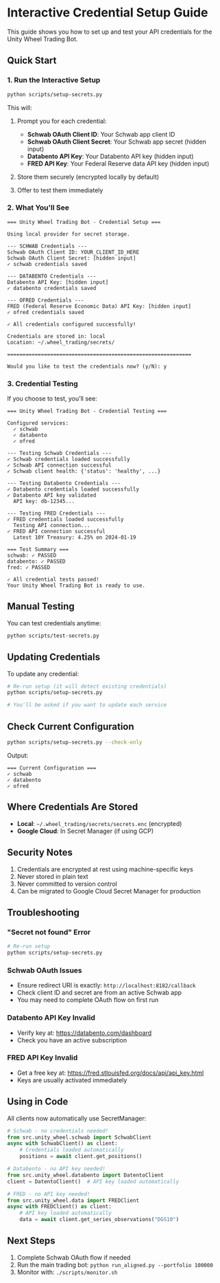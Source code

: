 # Interactive Credential Setup Guide

This guide shows you how to set up and test your API credentials for the Unity Wheel Trading Bot.

## Quick Start

### 1. Run the Interactive Setup

```bash
python scripts/setup-secrets.py
```

This will:
1. Prompt you for each credential:
   - **Schwab OAuth Client ID**: Your Schwab app client ID
   - **Schwab OAuth Client Secret**: Your Schwab app secret (hidden input)
   - **Databento API Key**: Your Databento API key (hidden input)
   - **FRED API Key**: Your Federal Reserve data API key (hidden input)

2. Store them securely (encrypted locally by default)
3. Offer to test them immediately

### 2. What You'll See

```
=== Unity Wheel Trading Bot - Credential Setup ===

Using local provider for secret storage.

--- SCHWAB Credentials ---
Schwab OAuth Client ID: YOUR_CLIENT_ID_HERE
Schwab OAuth Client Secret: [hidden input]
✓ schwab credentials saved

--- DATABENTO Credentials ---
Databento API Key: [hidden input]
✓ databento credentials saved

--- OFRED Credentials ---
FRED (Federal Reserve Economic Data) API Key: [hidden input]
✓ ofred credentials saved

✓ All credentials configured successfully!

Credentials are stored in: local
Location: ~/.wheel_trading/secrets/

============================================================

Would you like to test the credentials now? (y/N): y
```

### 3. Credential Testing

If you choose to test, you'll see:

```
=== Unity Wheel Trading Bot - Credential Testing ===

Configured services:
  ✓ schwab
  ✓ databento
  ✓ ofred

--- Testing Schwab Credentials ---
✓ Schwab credentials loaded successfully
✓ Schwab API connection successful
✓ Schwab client health: {'status': 'healthy', ...}

--- Testing Databento Credentials ---
✓ Databento credentials loaded successfully
✓ Databento API key validated
  API key: db-12345...

--- Testing FRED Credentials ---
✓ FRED credentials loaded successfully
  Testing API connection...
✓ FRED API connection successful
  Latest 10Y Treasury: 4.25% on 2024-01-19

=== Test Summary ===
schwab: ✓ PASSED
databento: ✓ PASSED
fred: ✓ PASSED

✓ All credential tests passed!
Your Unity Wheel Trading Bot is ready to use.
```

## Manual Testing

You can test credentials anytime:

```bash
python scripts/test-secrets.py
```

## Updating Credentials

To update any credential:

```bash
# Re-run setup (it will detect existing credentials)
python scripts/setup-secrets.py

# You'll be asked if you want to update each service
```

## Check Current Configuration

```bash
python scripts/setup-secrets.py --check-only
```

Output:
```
=== Current Configuration ===
✓ schwab
✓ databento
✓ ofred
```

## Where Credentials Are Stored

- **Local**: `~/.wheel_trading/secrets/secrets.enc` (encrypted)
- **Google Cloud**: In Secret Manager (if using GCP)

## Security Notes

1. Credentials are encrypted at rest using machine-specific keys
2. Never stored in plain text
3. Never committed to version control
4. Can be migrated to Google Cloud Secret Manager for production

## Troubleshooting

### "Secret not found" Error
```bash
# Re-run setup
python scripts/setup-secrets.py
```

### Schwab OAuth Issues
- Ensure redirect URI is exactly: `http://localhost:8182/callback`
- Check client ID and secret are from an active Schwab app
- You may need to complete OAuth flow on first run

### Databento API Key Invalid
- Verify key at: https://databento.com/dashboard
- Check you have an active subscription

### FRED API Key Invalid
- Get a free key at: https://fred.stlouisfed.org/docs/api/api_key.html
- Keys are usually activated immediately

## Using in Code

All clients now automatically use SecretManager:

```python
# Schwab - no credentials needed!
from src.unity_wheel.schwab import SchwabClient
async with SchwabClient() as client:
    # Credentials loaded automatically
    positions = await client.get_positions()

# Databento - no API key needed!
from src.unity_wheel.databento import DatentoClient
client = DatentoClient()  # API key loaded automatically

# FRED - no API key needed!
from src.unity_wheel.data import FREDClient
async with FREDClient() as client:
    # API key loaded automatically
    data = await client.get_series_observations("DGS10")
```

## Next Steps

1. Complete Schwab OAuth flow if needed
2. Run the main trading bot: `python run_aligned.py --portfolio 100000`
3. Monitor with: `./scripts/monitor.sh`
